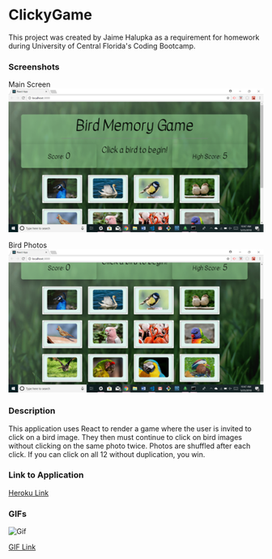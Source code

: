 # ClickyGame

This project was created by Jaime Halupka as a requirement for homework during University of Central Florida's Coding Bootcamp. 


### Screenshots

Main Screen
![In Action](public/screenshots/screenshot1.png "In Action")

Bird Photos
![In Action](public/screenshots/screenshot2.png "In Action")


  
### Description

This application uses React to render a game where the user is invited to click on a bird image. They then must continue to click on bird images without clicking on the same photo twice. Photos are shuffled after each click. If you can click on all 12 without duplication, you win.


### Link to Application

[Heroku Link](https://birdclicky.herokuapp.com/)

### GIFs

![Gif](https://thumbs.gfycat.com/ComfortableAccomplishedAlligator-size_restricted.gif)

[GIF Link](https://gfycat.com/gifs/detail/ComfortableAccomplishedAlligator)

